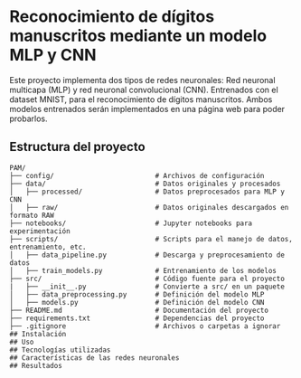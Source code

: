 # **Reconocimiento de dígitos manuscritos mediante un modelo MLP y CNN**
Este proyecto implementa dos tipos de redes neuronales: Red neuronal multicapa (MLP) y red neuronal convolucional (CNN). Entrenados con el dataset MNIST, para el reconocimiento de dígitos manuscritos. Ambos modelos entrenados serán implementados en una página web para poder probarlos.
## **Estructura del proyecto**
```plaintext
PAM/
├── config/                         # Archivos de configuración
├── data/                           # Datos originales y procesados
│   ├── processed/                  # Datos preprocesados para MLP y CNN
│   ├── raw/                        # Datos originales descargados en formato RAW
├── notebooks/                      # Jupyter notebooks para experimentación
├── scripts/                        # Scripts para el manejo de datos, entrenamiento, etc.
│   ├── data_pipeline.py            # Descarga y preprocesamiento de datos
│   ├── train_models.py             # Entrenamiento de los modelos
├── src/                            # Código fuente para el proyecto
|   ├── __init__.py                 # Convierte a src/ en un paquete
│   ├── data_preprocessing.py       # Definición del modelo MLP
│   ├── models.py                   # Definición del modelo CNN
├── README.md                       # Documentación del proyecto
├── requirements.txt                # Dependencias del proyecto
├── .gitignore                      # Archivos o carpetas a ignorar
## Instalación
## Uso
## Tecnologías utilizadas
## Características de las redes neuronales
## Resultados